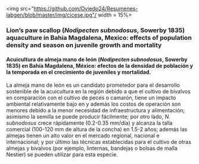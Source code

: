 
<img src="https://github.com/Oviedo24/Resumenes-labgen/blob/master/img/cicese.jpg"/ width = 15%>

### Lion’s paw scallop (*Nodipecten subnodosus*, Sowerby 1835) aquaculture in Bahía Magdalena, Mexico: effects of population density and season on juvenile growth and mortality
#### Acuicultura de almeja mano de león (*Nodipecten subnodosus*, Sowerby 1835) en Bahía Magdalena, México: efectos de la densidad de población y la temporada en el crecimiento de juveniles y mortalidad.

La almeja mano de león es un candidato prometedor para el desarrollo sostenible de la acuicultura en la región debido a que el cultivo de bivalvos en comparación con el cultivo de peces o camarón, tiene un impacto ambiental relativamente bajo en y además los costos de operación son menores debido a la menor necesidad de infraestructura y alimentación; asimismo la semilla se puede producir fácilmente; por otro lado, *N. subnodosus* crece rápidamente (0.2-0.35 mm/día) y alcanza la talla comercial (100-120 mm de altura de la concha) en 1.5-2 años; además las almejas tienen un alto valor en el mercado regional, nacional e internacional; y por último las técnicas establecidas para el cultivo de otras almejas y bivalvos (por ejemplo, linternas, bandejas o bolsas de malla Nestier) se pueden utilizar para esta especie.

